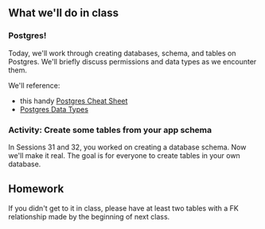 <!--
Instructor notes: 
-->
## What we'll do in class

### Postgres!

Today, we'll work through creating databases, schema, and tables on Postgres. We'll briefly discuss permissions and data types as we encounter them.

We'll reference:
- this handy [Postgres Cheat Sheet](https://gist.github.com/Kartones/dd3ff5ec5ea238d4c546)
- [Postgres Data Types](https://www.postgresql.org/docs/current/datatype.html)

### Activity: Create some tables from your app schema
In Sessions 31 and 32, you worked on creating a database schema. Now we'll make it real. The goal is for everyone to create tables in your own database.

## Homework
If you didn't get to it in class, please have at least two tables with a FK relationship made by the beginning of next class.